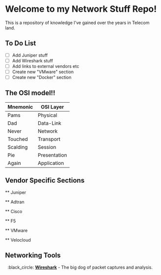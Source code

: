 # Welcome to my Network Stuff Repo!
This is a repository of knowledge I've gained over the years in Telecom land.


## To Do List

- [ ] Add Juniper stuff
- [ ] Add Wireshark stuff
- [ ] Add links to external vendors etc
- [ ] Create new "VMware" section
- [ ] Create new "Docker" section

## The OSI model!! 
| Mnemonic | OSI Layer    |
|----------|--------------|
| Pams     | Physical     |
| Dad      | Data-Link    |
| Never    | Network      |
| Touched  | Transport    |
| Scalding | Session      |
| Pie      | Presentation |
| Again    | Application  |


## Vendor Specific Sections

** Juniper

** Adtran

** Cisco

** F5

** VMware

** Velocloud

## Networking Tools
<p>
	&nbsp;&nbsp;:black_circle: <a href="https://www.wireshark.org/"><b>Wireshark</b></a> - The big dog of packet captures and analysis.<br>
</p>